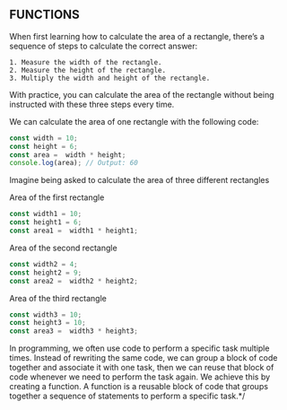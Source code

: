 ## **FUNCTIONS**

When first learning how to calculate the area of a rectangle, there’s a sequence of steps to calculate the correct answer:

	1. Measure the width of the rectangle.
	2. Measure the height of the rectangle.
	3. Multiply the width and height of the rectangle.

With practice, you can calculate the area of the rectangle without being instructed with these three steps every time.

We can calculate the area of one rectangle with the following code:
```javascript
const width = 10;
const height = 6;
const area =  width * height;
console.log(area); // Output: 60
```
Imagine being asked to calculate the area of three different rectangles

Area of the first rectangle
```javascript
const width1 = 10;
const height1 = 6;
const area1 =  width1 * height1;
 ```
Area of the second rectangle
```javascript
const width2 = 4;
const height2 = 9;
const area2 =  width2 * height2;
 ```
Area of the third rectangle
```javascript
const width3 = 10;
const height3 = 10;
const area3 =  width3 * height3;
```
In programming, we often use code to perform a specific task multiple times. Instead of rewriting the same code, we can group a block of code together and associate it with one task, then we can reuse that block of code whenever we need to perform the task again. We achieve this by creating a function. A function is a reusable block of code that groups together a sequence of statements to perform a specific task.*/
